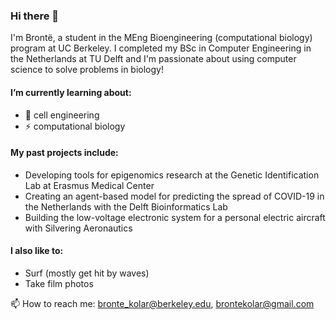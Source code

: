 ### Hi there 👋

I'm Brontë, a student in the MEng Bioengineering (computational biology) program at UC Berkeley. I completed my BSc in Computer Engineering in the Netherlands at TU Delft and I'm passionate about using computer science to solve problems in biology!

#### I’m currently learning about:
- 🌱 cell engineering
- ⚡ computational biology

#### My past projects include:
- Developing tools for epigenomics research at the Genetic Identification Lab at Erasmus Medical Center
- Creating an agent-based model for predicting the spread of COVID-19 in the Netherlands with the Delft Bioinformatics Lab
- Building the low-voltage electronic system for a personal electric aircraft with Silvering Aeronautics

#### I also like to:
- Surf (mostly get hit by waves)
- Take film photos


📫 How to reach me: bronte_kolar@berkeley.edu, brontekolar@gmail.com

<!--
**b-kolar/b-kolar** is a ✨ _special_ ✨ repository because its `README.md` (this file) appears on your GitHub profile.

Here are some ideas to get you started:


- 🔭 I’m currently working on ...
- 🌱 cell engineering
- I’m currently learning ...
- 👯 I’m looking to collaborate on ...
- 🤔 I’m looking for help with ...
- 💬 Ask me about ...
- 📫 How to reach me: ...
- 😄 Pronouns: ...
- ⚡ Fun fact: ...

✨
-->
